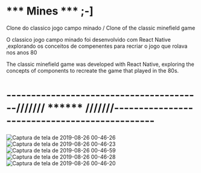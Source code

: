 # *** Mines *** ;-] 
Clone do classico jogo campo minado / Clone of the classic minefield game

O classico jogo campo minado foi desenvolvido com React Native ,explorando os conceitos de compenentes para recriar o jogo que rolava nos anos 80 

The classic minefield game was developed with React Native, exploring the concepts of components to recreate the game that played in the 80s.


# ----------------------------------------/////// ****** ///////----------------------------------------------

![Captura de tela de 2019-08-26 00-46-26](https://user-images.githubusercontent.com/40068058/63664196-f96c6680-c79b-11e9-8a17-48f2e3096dac.png)![Captura de tela de 2019-08-26 00-46-23](https://user-images.githubusercontent.com/40068058/63664201-fec9b100-c79b-11e9-8f6e-bbdaa4a269ab.png)
![Captura de tela de 2019-08-26 00-46-59](https://user-images.githubusercontent.com/40068058/63664208-0426fb80-c79c-11e9-81b7-8ed777010e71.png)![Captura de tela de 2019-08-26 00-46-28](https://user-images.githubusercontent.com/40068058/63664217-09844600-c79c-11e9-8d8b-c3263ede2b6f.png)
![Captura de tela de 2019-08-26 00-46-20](https://user-images.githubusercontent.com/40068058/63664220-0c7f3680-c79c-11e9-9f7e-c7bc67202959.png)
